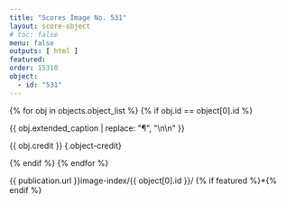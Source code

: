 ```yaml
---
title: "Scores Image No. 531"
layout: score-object
# toc: false
menu: false
outputs: [ html ]
featured: 
order: 15310
object:
  - id: "531"
---
```


{% for obj in objects.object_list %}
{% if obj.id == object[0].id %}

{{ obj.extended_caption | replace: "¶", "\n\n" }}

{{ obj.credit }} {.object-credit}

{% endif %}
{% endfor %}

<div class="object-credit object-url is-print-only">

{{ publication.url }}image-index/{{ object[0].id }}/ {% if featured %}*{% endif %}

</div>
